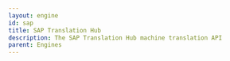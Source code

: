 ```yaml
---
layout: engine
id: sap
title: SAP Translation Hub
description: The SAP Translation Hub machine translation API
parent: Engines
---
```

